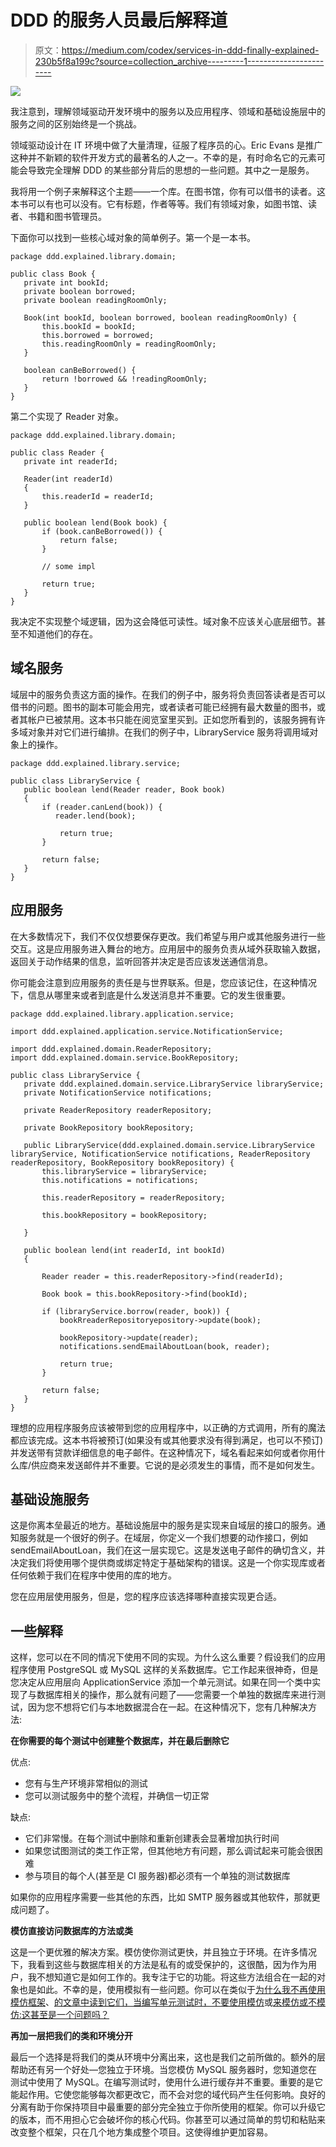 # DDD 的服务人员最后解释道

> 原文：<https://medium.com/codex/services-in-ddd-finally-explained-230b5f8a199c?source=collection_archive---------1----------------------->

![](img/0194aeb61914bce84c0e6580ec232aec.png)

我注意到，理解领域驱动开发环境中的服务以及应用程序、领域和基础设施层中的服务之间的区别始终是一个挑战。

领域驱动设计在 IT 环境中做了大量清理，征服了程序员的心。Eric Evans 是推广这种并不新颖的软件开发方式的最著名的人之一。不幸的是，有时命名它的元素可能会导致完全理解 DDD 的某些部分背后的思想的一些问题。其中之一是服务。

我将用一个例子来解释这个主题——一个库。在图书馆，你有可以借书的读者。这本书可以有也可以没有。它有标题，作者等等。我们有领域对象，如图书馆、读者、书籍和图书管理员。

下面你可以找到一些核心域对象的简单例子。第一个是一本书。

```
package ddd.explained.library.domain;

public class Book {
   private int bookId;
   private boolean borrowed;
   private boolean readingRoomOnly;

   Book(int bookId, boolean borrowed, boolean readingRoomOnly) {
       this.bookId = bookId;
       this.borrowed = borrowed;
       this.readingRoomOnly = readingRoomOnly;
   }

   boolean canBeBorrowed() {
       return !borrowed && !readingRoomOnly;
   }
}
```

第二个实现了 Reader 对象。

```
package ddd.explained.library.domain;

public class Reader {
   private int readerId;

   Reader(int readerId)
   {
       this.readerId = readerId;
   }

   public boolean lend(Book book) {
       if (book.canBeBorrowed()) {
           return false;
       }

       // some impl

       return true;
   }
}
```

我决定不实现整个域逻辑，因为这会降低可读性。域对象不应该关心底层细节。甚至不知道他们的存在。

## **域名服务**

域层中的服务负责这方面的操作。在我们的例子中，服务将负责回答读者是否可以借书的问题。图书的副本可能会用完，或者读者可能已经拥有最大数量的图书，或者其帐户已被禁用。这本书只能在阅览室里买到。正如您所看到的，该服务拥有许多域对象并对它们进行编排。在我们的例子中，LibraryService 服务将调用域对象上的操作。

```
package ddd.explained.library.service;

public class LibraryService {
   public boolean lend(Reader reader, Book book)
   {
       if (reader.canLend(book)) {
          reader.lend(book);

           return true;
       }

       return false;
   }
}
```

## **应用服务**

在大多数情况下，我们不仅仅想要保存更改。我们希望与用户或其他服务进行一些交互。这是应用服务进入舞台的地方。应用层中的服务负责从域外获取输入数据，返回关于动作结果的信息，监听回答并决定是否应该发送通信消息。

你可能会注意到应用服务的责任是与世界联系。但是，您应该记住，在这种情况下，信息从哪里来或者到底是什么发送消息并不重要。它的发生很重要。

```
package ddd.explained.library.application.service;

import ddd.explained.application.service.NotificationService;

import ddd.explained.domain.ReaderRepository;
import ddd.explained.domain.service.BookRepository;

public class LibraryService {
   private ddd.explained.domain.service.LibraryService libraryService;
   private NotificationService notifications;

   private ReaderRepository readerRepository;

   private BookRepository bookRepository;

   public LibraryService(ddd.explained.domain.service.LibraryService libraryService, NotificationService notifications, ReaderRepository readerRepository, BookRepository bookRepository) {
       this.libraryService = libraryService;
       this.notifications = notifications;

       this.readerRepository = readerRepository;

       this.bookRepository = bookRepository;

   }

   public boolean lend(int readerId, int bookId)
   {

       Reader reader = this.readerRepository->find(readerId);

       Book book = this.bookRepository->find(bookId);

       if (libraryService.borrow(reader, book)) {
           bookRreaderRepositoryepository->update(book);

           bookRepository->update(reader);
           notifications.sendEmailAboutLoan(book, reader);

           return true;
       }

       return false;
   }
}
```

理想的应用程序服务应该被带到您的应用程序中，以正确的方式调用，所有的魔法都应该完成。这本书将被预订(如果没有或其他要求没有得到满足，也可以不预订)并发送带有贷款详细信息的电子邮件。在这种情况下，域名看起来如何或者你用什么库/供应商来发送邮件并不重要。它说的是必须发生的事情，而不是如何发生。

## 基础设施服务

这是你离本垒最近的地方。基础设施层中的服务是实现来自域层的接口的服务。通知服务就是一个很好的例子。在域层，你定义一个我们想要的动作接口，例如 sendEmailAboutLoan，我们在这一层实现它。这是发送电子邮件的确切含义，并决定我们将使用哪个提供商或绑定特定于基础架构的错误。这是一个你实现库或者任何依赖于我们在程序中使用的库的地方。

您在应用层使用服务，但是，您的程序应该选择哪种直接实现更合适。

## **一些解释**

这样，您可以在不同的情况下使用不同的实现。为什么这么重要？假设我们的应用程序使用 PostgreSQL 或 MySQL 这样的关系数据库。它工作起来很神奇，但是您决定从应用层向 ApplicationService 添加一个单元测试。如果在同一个类中实现了与数据库相关的操作，那么就有问题了——您需要一个单独的数据库来进行测试，因为您不想将它们与本地数据混合在一起。在这种情况下，您有几种解决方法:

**在你需要的每个测试中创建整个数据库，并在最后删除它**

优点:

*   您有与生产环境非常相似的测试
*   您可以测试服务中的整个流程，并确信一切正常

缺点:

*   它们非常慢。在每个测试中删除和重新创建表会显著增加执行时间
*   如果您试图测试的类工作正常，但其他地方有问题，那么调试起来可能会很困难
*   参与项目的每个人(甚至是 CI 服务器)都必须有一个单独的测试数据库

如果你的应用程序需要一些其他的东西，比如 SMTP 服务器或其他软件，那就更成问题了。

**模仿直接访问数据库的方法或类**

这是一个更优雅的解决方案。模仿使你测试更快，并且独立于环境。在许多情况下，我看到这些与数据库相关的方法是私有的或受保护的，这很酷，因为作为用户，我不想知道它是如何工作的。我专注于它的功能。将这些方法组合在一起的对象也是如此。不幸的是，使用模拟有一些问题。你可以在类似于[为什么我不再使用模仿框架](http://www.tddfellow.com/blog/2016/06/21/why-i-dont-use-mocking-frameworks-anymore/)、[的文章中读到它们，当编写单元测试时，不要使用模仿](http://www.tddfellow.com/blog/2016/06/21/why-i-dont-use-mocking-frameworks-anymore/)或[来模仿或不模仿:这甚至是一个问题吗？](https://www.solutionsiq.com/resource/blog-post/to-mock-or-not-to-mock-is-that-even-a-question/)

**再加一层把我们的类和环境分开**

最后一个选择是将我们的类从环境中分离出来，这也是我们之前所做的。额外的层帮助还有另一个好处—您独立于环境。当您模仿 MySQL 服务器时，您知道您在测试中使用了 MySQL。在编写测试时，使用什么进行缓存并不重要。重要的是它能起作用。它使您能够每次都更改它，而不会对您的域代码产生任何影响。良好的分离有助于你保持项目中最重要的部分完全独立于你所使用的框架。你可以升级它的版本，而不用担心它会破坏你的核心代码。你甚至可以通过简单的剪切和粘贴来改变整个框架，只在几个地方集成整个项目。这使得维护更加容易。